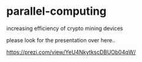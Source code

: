 # parallel-computing
increasing efficiency of crypto mining devices

please look for the presentation over here..

https://prezi.com/view/YeU4NkytkscDBUOb04qW/
